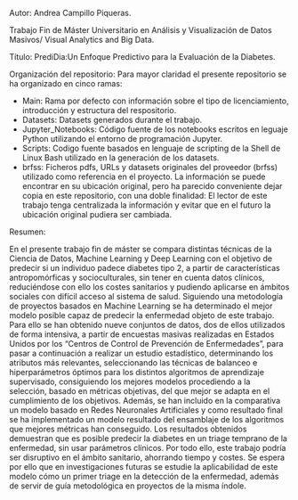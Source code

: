 Autor: Andrea Campillo Piqueras.

Trabajo Fin de Máster Universitario en Análisis y Visualización de Datos Masivos/ Visual Analytics and Big Data.

Título: PrediDia:Un Enfoque Predictivo para la Evaluación de la Diabetes.

Organización del repositorio:
Para mayor claridad el presente repositorio se ha organizado en cinco ramas:
* Main: Rama por defecto con información sobre el tipo de licenciamiento, introducción y estructura del respositorio.
* Datasets: Datasets generados durante el trabajo.
* Jupyter_Notebooks: Código fuente de los notebooks escritos en leguaje Python utilizando el entorno de programación Jupyter.
* Scripts: Codigo fuente basados en lenguaje de scripting de la Shell de Linux Bash utilizado en la generación de 
		       los datasets.
* brfss: Ficheros pdfs, URLs y datasets originales del proveedor (brfss) utilizado como referencia en el proyecto. 
		     La información se puede encontrar en su ubicación original, pero ha parecido conveniente dejar copia
		     en este repositorio, con una doble finalidad: El lector de este trabajo tenga centralizada la información y 
		     evitar que en el futuro la ubicación original pudiera ser cambiada.

Resumen:

En el presente trabajo fin de máster se compara distintas técnicas de la Ciencia de Datos, Machine Learning y 
Deep Learning con el objetivo de predecir si un individuo padece diabetes tipo 2, a partir de características 
antropomórficas y socioculturales, sin tener en cuenta datos clínicos, reduciéndose con ello los costes 
sanitarios y pudiendo aplicarse en ámbitos sociales con difícil acceso al sistema de salud.
Siguiendo una metodología de proyectos basados en Machine Learning se ha determinado el mejor modelo posible
capaz de predecir la enfermedad objeto de este trabajo. Para ello se han obtenido nueve conjuntos de datos,
dos de ellos utilizados de forma intensiva, a partir de encuestas masivas realizadas en Estados Unidos por 
los “Centros de Control de Prevención de Enfermedades”, para pasar a continuación a realizar un estudio 
estadístico, determinando los atributos más relevantes, seleccionando las técnicas de balanceo e hiperparámetros 
óptimos para los distintos algoritmos de aprendizaje supervisado, consiguiendo los mejores modelos procediendo 
a la selección, basado en métricas objetivas, del que mejor se adapta en el cumplimiento de los objetivos. 
Además, se han incluido en la comparativa un modelo basado en Redes Neuronales Artificiales y como resultado 
final se ha implementado un modelo resultado del ensamblaje de los algoritmos que mejores métricas han conseguido.
Los resultados obtenidos demuestran que es posible predecir la diabetes en un triage temprano de la enfermedad, 
sin usar parámetros clínicos.
Por todo ello, este trabajo podría ser disruptivo en el ámbito sanitario, ahorrando tiempo y costes. 
Se espera por ello que en investigaciones futuras se estudie la aplicabilidad de este modelo cómo un primer
triage en la detección de la enfermedad, además de servir de guía metodológica en proyectos de la misma índole.
